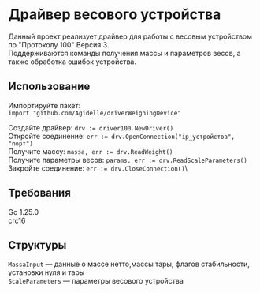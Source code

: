 # Драйвер весового устройства
Данный проект реализует драйвер для работы с весовым устройством по "Протоколу 100" Версия 3.\
Поддерживаются команды получения массы и параметров весов, а также обработка ошибок устройства.  
## Использование
Импортируйте пакет:  
`import "github.com/Agidelle/driverWeighingDevice"`

Создайте драйвер:
`drv := driver100.NewDriver()`\
Откройте соединение: 
`err := drv.OpenConnection("ip_устройства", "порт")`\
Получите массу: 
`massa, err := drv.ReadWeight()`\
Получите параметры весов: 
`params, err := drv.ReadScaleParameters()`\
Закройте соединение: 
`err := drv.CloseConnection()`\
## Требования
Go 1.25.0\
crc16
## Структуры
`MassaInput` — данные о массе нетто,массы тары, флагов стабильности, установки нуля и тары\
`ScaleParameters` — параметры весового устройства